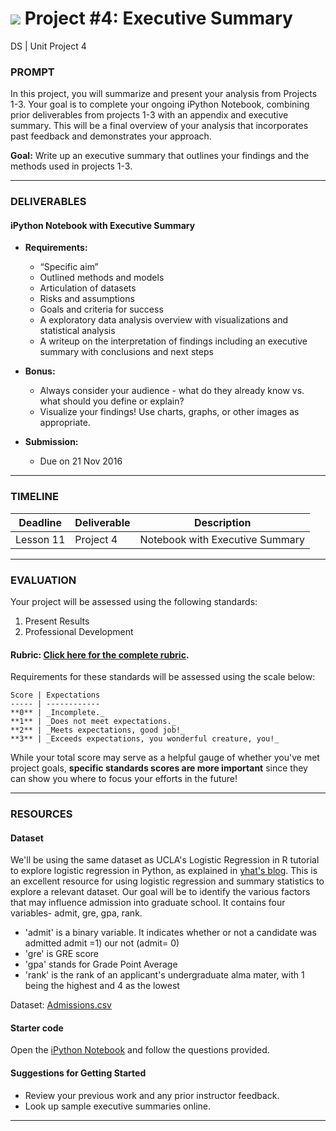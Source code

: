# ![](https://ga-dash.s3.amazonaws.com/production/assets/logo-9f88ae6c9c3871690e33280fcf557f33.png) Project #4: Executive Summary
DS | Unit Project 4

### PROMPT

In this project, you will summarize and present your analysis from Projects 1-3. Your goal is to complete your ongoing iPython Notebook, combining prior deliverables from projects 1-3 with an appendix and executive summary. This will be a final overview of your analysis that incorporates past feedback and demonstrates your approach.

**Goal:** Write up an executive summary that outlines your findings and the methods used in projects 1-3.

---

### DELIVERABLES

#### iPython Notebook with Executive Summary

- **Requirements:**
    -  “Specific aim”
    -  Outlined methods and models
    -  Articulation of datasets
    -  Risks and assumptions
    -  Goals and criteria for success
    -  A exploratory data analysis overview with visualizations and statistical analysis
    -  A writeup on the interpretation of findings including an executive summary with conclusions and next steps

- **Bonus:**
    - Always consider your audience - what do they already know vs. what should you define or explain?
    - Visualize your findings! Use charts, graphs, or other images as appropriate.

- **Submission:**
    - Due on 21 Nov 2016

---

### TIMELINE

| Deadline | Deliverable| Description |
|:-:|---|---|
| Lesson 11 | Project 4  | Notebook with Executive Summary   |

---

### EVALUATION

Your project will be assessed using the following standards:

1. Present Results
2. Professional Development

#### Rubric: [Click here for the complete rubric](./project4-rubric.md).

Requirements for these standards will be assessed using the scale below:

    Score | Expectations
    ----- | ------------
    **0** | _Incomplete._
    **1** | _Does not meet expectations._
    **2** | _Meets expectations, good job!_
    **3** | _Exceeds expectations, you wonderful creature, you!_

While your total score may serve as a helpful gauge of whether you've met project goals, __specific standards scores are more important__ since they can show you where to focus your efforts in the future!

---

### RESOURCES

#### Dataset  
We'll be using the same dataset as UCLA's Logistic Regression in R tutorial to explore logistic regression in Python, as explained in [yhat's blog](http://blog.yhat.com/posts/logistic-regression-and-python.html). This is an excellent resource for using logistic regression and summary statistics to explore a relevant dataset. Our goal will be to identify the various factors that may influence admission into graduate school. It contains four variables- admit, gre, gpa, rank.

- 'admit' is a binary variable. It indicates whether or not a candidate was admitted admit =1) our not (admit= 0)
- 'gre' is GRE score
- 'gpa' stands for Grade Point Average
- 'rank' is the rank of an applicant's undergraduate alma mater, with 1 being the highest and 4 as the lowest

Dataset: [Admissions.csv](./assets/admissions.csv)

#### Starter code
Open the [iPython Notebook](./starter-code/project4-starter.ipynb) and follow the questions provided.

#### Suggestions for Getting Started

- Review your previous work and any prior instructor feedback.
- Look up sample executive summaries online.

---
